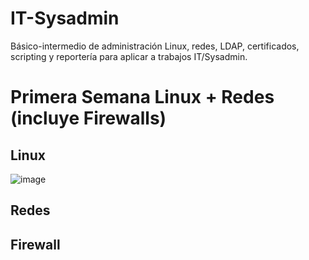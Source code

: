 # IT-Sysadmin
Básico-intermedio de administración Linux, redes, LDAP, certificados, scripting y reportería para aplicar a trabajos IT/Sysadmin.

# Primera Semana Linux + Redes (incluye Firewalls)
## Linux
![image](https://github.com/user-attachments/assets/3729bbb6-f09c-496a-9fc5-2b99b7201caa)

## Redes

## Firewall
